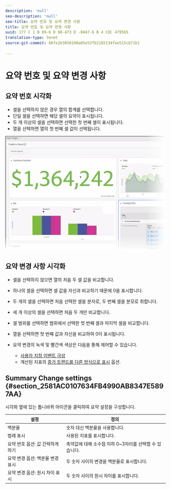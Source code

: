 ```yaml
---
description: 'null'
seo-description: 'null'
seo-title: 요약 번호 및 요약 변경 사항
title: 요약 번호 및 요약 변경 사항
uuid: 177 C 1 B 89-6 D 98-473 D -8447-6 B 4 CDC 479565
translation-type: tm+mt
source-git-commit: 86fe1b3650100a05e52fb2102134fee515c871b1

---
```



# 요약 번호 및 요약 변경 사항

## 요약 번호 시각화

* 셀을 선택하지 않은 경우 열의 합계를 선택합니다.
* 단일 셀을 선택하면 해당 셀의 요약이 표시됩니다.
* 두 개 이상의 셀을 선택하면 선택한 첫 번째 셀이 표시됩니다.
* 열을 선택하면 열의 첫 번째 셀 값이 선택됩니다.

![](assets/summary-number.png)

## 요약 변경 사항 시각화

* 셀을 선택하지 않으면 열의 처음 두 셀 값을 비교합니다.
* 하나의 셀을 선택하면 셀 값을 자신과 비교하기 때문에 0을 표시합니다.
* 두 개의 셀을 선택하면 처음 선택한 셀을 분자로, 두 번째 셀을 분모로 취합니다.
* 세 개 이상의 셀을 선택하면 처음 두 개만 비교합니다.
* 셀 범위를 선택하면 범위에서 선택한 첫 번째 셀과 마지막 셀을 비교합니다.
* 열을 선택하면 첫 번째 값과 자신을 비교하여 0이 표시됩니다.
* 요약 변경의 녹색 및 빨간색 색상은 다음을 통해 제어할 수 있습니다.

   * [사용자 지정 이벤트 극성](https://marketing.adobe.com/resources/help/en_US/reference/success_event.html)
   * 계산된 지표의 [증가 트렌드를 다른 방식으로 표시](https://marketing.adobe.com/resources/help/en_US/analytics/calcmetrics/cm_build_metrics.html) 옵션.

## Summary Change settings {#section_2581AC0107634FB4990AB8347E5897AA}

시각화 옆에 있는 톱니바퀴 아이콘을 클릭하여 요약 설정을 구성합니다.

| 설정 | 정의 |
|--- |--- |
| 백분율 | 숫자 대신 백분율을 사용합니다. |
| 범례 표시 | 사용된 지표를 표시합니다. |
| 요약 번호 옵션: 값 간략하게 하기 | 축약값에 대해 소수점 이하 0~3자리를 선택할 수 있습니다. |
| 요약 변경 옵션: 백분율 변경 표시 | 두 숫자 사이의 변경을 백분율로 표시합니다. |
| 요약 변경 옵션: 원시 차이 표시 | 두 숫자 사이의 원시 차이를 표시합니다. |